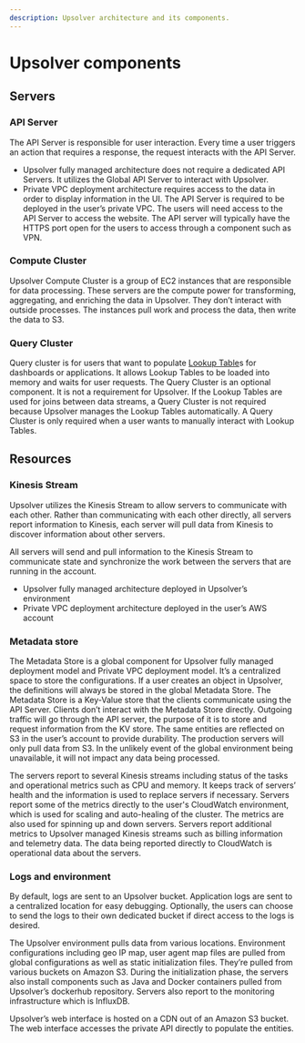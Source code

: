 ```yaml
---
description: Upsolver architecture and its components.
---
```


# Upsolver components

## Servers

### API Server

The API Server is responsible for user interaction. Every time a user triggers an action that requires a response, the request interacts with the API Server. 

* Upsolver fully managed architecture does not require a dedicated API Servers. It utilizes the Global API Server to interact with Upsolver. 
* Private VPC deployment architecture requires access to the data in order to display information in the UI. The API Server is required to be deployed in the user’s private VPC. The users will need access to the API Server to access the website. The API server will typically have the HTTPS port open for the users to access through a component such as VPN. 

### Compute Cluster 

Upsolver Compute Cluster is a group of EC2 instances that are responsible for data processing. These servers are the compute power for transforming, aggregating, and enriching the data in Upsolver.  They don’t interact with outside processes. The instances pull work and process the data, then write the data to S3. 

### Query Cluster

Query cluster is for users that want to populate [Lookup Table](https://www.upsolver.com/)s for dashboards or applications. It allows Lookup Tables to be loaded into memory and waits for user requests. The Query Cluster is an optional component. It is not a requirement for Upsolver. If the Lookup Tables are used for joins between data streams, a Query Cluster is not required because Upsolver manages the Lookup Tables automatically. A Query Cluster is only required when a user wants to manually interact with Lookup Tables. 

## Resources

### Kinesis Stream

Upsolver utilizes the Kinesis Stream to allow servers to communicate with each other. Rather than communicating with each other directly, all servers report information to Kinesis, each server will pull data from Kinesis to discover information about other servers. 

All servers will send and pull information to the Kinesis Stream to communicate state and synchronize the work between the servers that are running in the account.

* Upsolver fully managed architecture deployed in Upsolver’s environment
* Private VPC deployment architecture deployed in the user’s AWS account

### Metadata store

The Metadata Store is a global component for Upsolver fully managed deployment model and Private VPC deployment model. It’s a centralized space to store the configurations. If a user creates an object in Upsolver, the definitions will always be stored in the global Metadata Store. The Metadata Store is a Key-Value store that the clients communicate using the API Server. Clients don’t interact with the Metadata Store directly. Outgoing traffic will go through the API server, the purpose of it is to store and request information from the KV store. The same entities are reflected on S3 in the user’s account to provide durability. The production servers will only pull data from S3. In the unlikely event of the global environment being unavailable, it will not impact any data being processed. 

The servers report to several Kinesis streams including status of the tasks and operational metrics such as CPU and memory. It keeps track of servers’ health and the information is used to replace servers if necessary. Servers report some of the metrics directly to the user's CloudWatch environment, which is used for scaling and auto-healing of the cluster. The metrics are also used for spinning up and down servers. Servers report additional metrics to Upsolver managed Kinesis streams such as billing information and telemetry data. The data being reported directly to CloudWatch is operational data about the servers. 

### Logs and environment 

By default, logs are sent to an Upsolver bucket. Application logs are sent to a centralized location for easy debugging. Optionally, the users can choose to send the logs to their own dedicated bucket if direct access to the logs is desired. 

The Upsolver environment pulls data from various locations. Environment configurations including geo IP map, user agent map files are pulled from global configurations as well as static initialization files. They’re pulled from various buckets on Amazon S3. During the initialization phase, the servers also install components such as Java and Docker containers pulled from Upsolver’s dockerhub repository. Servers also report to the monitoring infrastructure which is InfluxDB. 

Upsolver’s web interface is hosted on a CDN out of an Amazon S3 bucket. The web interface accesses the private API directly to populate the entities. 

